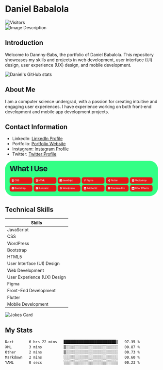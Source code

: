 # Daniel Babalola 
![Visitors](https://api.visitorbadge.io/api/visitors?path=https%3A%2F%2Fgithub.com%2FDannny-Babs%2FDannny-Babs&label=Visitors&labelColor=%23d9e3f0&countColor=%23555555)
</br>
![Image Description](public/images/hero.png)

## Introduction

Welcome to Dannny-Babs, the portfolio of Daniel Babalola. This repository showcases my skills and projects in web development, user interface (UI) design, user experience (UX) design, and mobile development.

![Daniel's GitHub stats](https://github-readme-stats.vercel.app/api?username=Dannny-Babs&show_icons=true&theme=transparent&&count_private=true)

## About Me

I am a computer science  undergrad, with a passion for creating intuitive and engaging user experiences. I have experience working on both front-end development and mobile app development projects.

## Contact Information

- LinkedIn: [LinkedIn Profile](https://www.linkedin.com/in/daniel-babalola)
- Portfolio: [Portfolio Website](https://dammydev.netlify.app)
- Instagram: [Instagram Profile](https://www.instagram.com/dammythedesigner)
- Twitter: [Twitter Profile](https://www.x.com/kng_lax)

![Image Description](public/images/tools.png)

## Technical Skills

| Skills                   |
|--------------------------|
| JavaScript               |
| CSS                      |
| WordPress                |
| Bootstrap                |
| HTML5                    |
| User Interface (UI) Design |
| Web Development          |
| User Experience (UX) Design |
| Figma                    |
| Front-End Development    |
| Flutter                  |
| Mobile Development       |




<div style="display: flex; flex-direction: row;">
   <img src="https://readme-jokes.vercel.app/api" alt="Jokes Card" width="50%" />
</div>

## My Stats

<!--START_SECTION:waka-->

```txt
Dart       6 hrs 22 mins   ████████████████████████▒   97.35 %
XML        3 mins          ▒░░░░░░░░░░░░░░░░░░░░░░░░   00.87 %
Other      2 mins          ▒░░░░░░░░░░░░░░░░░░░░░░░░   00.73 %
Markdown   2 mins          ░░░░░░░░░░░░░░░░░░░░░░░░░   00.60 %
YAML       0 secs          ░░░░░░░░░░░░░░░░░░░░░░░░░   00.23 %
```

<!--END_SECTION:waka-->


